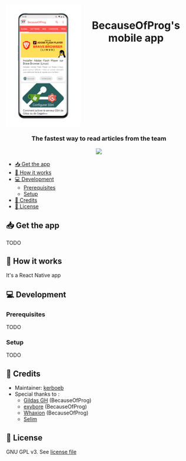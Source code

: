 <div align="center">
  <div style="display: flex">
    <img src="./docs/device_mockup.png" alt="App screen" width="40%"/>
    <h1>BecauseOfProg's mobile app</h1>
  </div>
  <h3>The fastest way to read articles from the team</h3>
  <a href="./LICENSE">
    <img src="https://img.shields.io/github/license/BecauseOfProg/app"/>
  </a>
</div>

- [📥 Get the app](#-get-the-app)
- [🌈 How it works](#-how-it-works)
- [💻 Development](#-development)
  - [Prerequisites](#-prerequisites)
  - [Setup](#setup)
- [📜 Credits](#-credits)
- [🔐 License](#-license)

## 📥 Get the app

TODO

## 🌈 How it works

It's a React Native app

## 💻 Development

### Prerequisites

TODO

### Setup

TODO

## 📜 Credits

- Maintainer: [kerboeb](https://github.com/kernoeb)
- Special thanks to :
  - [Gildas GH](https://github.com/Gildas-GH) (BecauseOfProg)
  - [exybore](https://github.com/exybore) (BecauseOfProg)
  - [Whaxion](https://github.com/whaxion) (BecauseOfProg)
  - [Selim](https://github.com/selimgr)

## 🔐 License

GNU GPL v3. See [license file](./LICENSE)
